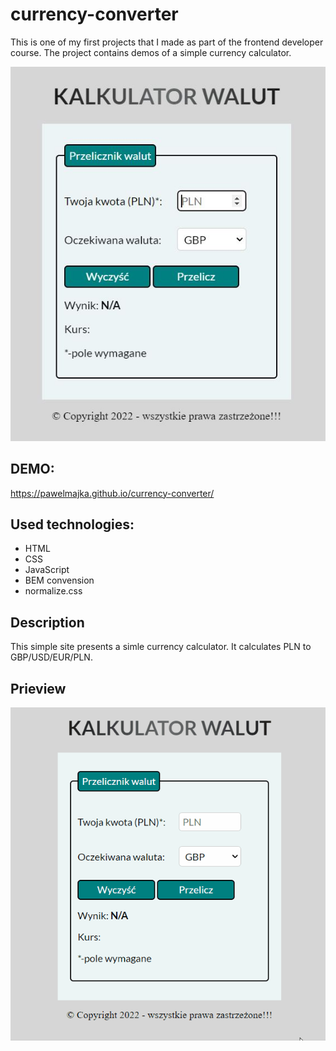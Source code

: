 # currency-converter
This is one of my first projects that I made as part of the frontend developer course. The project contains demos of a simple currency calculator.

![page view](images/pageviev.jpg)

## DEMO:
https://pawelmajka.github.io/currency-converter/

## Used technologies:
- HTML
- CSS
- JavaScript
- BEM convension
- normalize.css

## Description
This simple site presents a simle currency calculator. It calculates PLN to GBP/USD/EUR/PLN.

## Prieview
![Demo animation](images/animation-currency-converter.gif)
